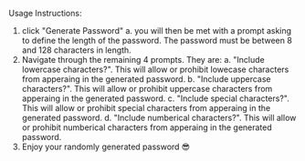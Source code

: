 Usage Instructions:
1. click "Generate Password"
    a. you will then be met with a prompt asking to define the length of the password.  The password must be between 8 and 128 characters in length.
2. Navigate through the remaining 4 prompts.  They are:
    a. "Include lowercase characters?".  This will allow or prohibit lowecase characters from apperaing in the generated password.
    b. "Include uppercase characters?".  This will allow or prohibit uppercase characters from apperaing in the generated password.
    c. "Include special characters?".  This will allow or prohibit special characters from apperaing in the generated password.
    d. "Include numberical characters?".  This will allow or prohibit numberical characters from apperaing in the generated password.
3. Enjoy your randomly generated password 😎
